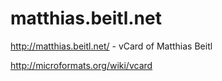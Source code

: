 # matthias.beitl.net

http://matthias.beitl.net/ - vCard of Matthias Beitl

http://microformats.org/wiki/vcard
